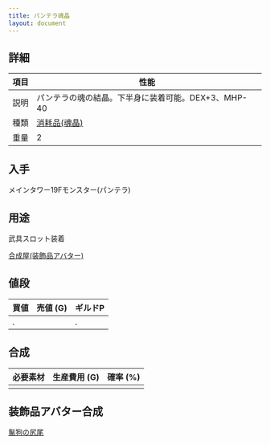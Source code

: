 ```yaml
---
title: パンテラ魂晶
layout: document
---
```

## 詳細

|項目|性能|
|---|---|
|説明|パンテラの魂の結晶。下半身に装着可能。DEX+3、MHP-40|
|種類|[消耗品(魂晶)](消耗品(魂晶))|
|重量|2|

## 入手

メインタワー19Fモンスター(パンテラ)

## 用途

武具スロット装着

[合成屋(装飾品アバター)](合成屋(装飾品アバター))

## 値段

|買値|売値 (G)|ギルドP|
|---|---|---|
|.||.|

## 合成

|必要素材|生産費用 (G)|確率 (%)|
|---|---|---|
||||

## 装飾品アバター合成

[鬣狗の尻尾](鬣狗の尻尾)
